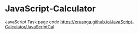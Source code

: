 # JavaScript-Calculator
JavaScript Task page code https://eruanga.github.io/JavaScript-Calculator/JavaScriptCal
